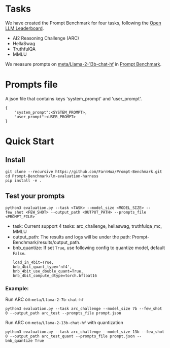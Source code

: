 # Tasks
We have created the Prompt Benchmark for four tasks, following the [Open LLM Leaderboard](https://huggingface.co/spaces/HuggingFaceH4/open_llm_leaderboard). 

* AI2 Reasoning Challenge (ARC)
* HellaSwag
* TruthfulQA 
* MMLU

We measure prompts on [meta/Llama-2-13b-chat-hf](https://huggingface.co/meta-llama/Llama-2-13b-chat-hf) in [Prompt Benchmark]().

# Prompts file
A json file that contains keys 'system_prompt' and 'user_prompt'.
```
{
    "system_prompt":<SYSTEM_PROMPT>,
    "user_prompt":<USER_PROMPT>
}
```

# Quick Start
## Install
```
git clone --recursive https://github.com/FarnHua/Prompt-Benchmark.git
cd Prompt-Benchmark/lm-evaluation-harness
pip install -e .
```
## Test your prompts
```
python3 evaluation.py --task <TASK> --model_size <MODEL_SIZE> --few_shot <FEW_SHOT> --output_path <OUTPUT_PATH> --prompts_file <PROMPT_FILE>
```
* task: Current support 4 tasks: arc_challenge, hellaswag, truthfulqa_mc, MMLU 
* output_path: The results and logs will be under the path: Prompt-Benchmark/results/output_path.
* bnb_quantize: If set ```True```, use following config to quantize model, default ```False```. 
    ```
    load_in_4bit=True,
    bnb_4bit_quant_type='nf4',
    bnb_4bit_use_double_quant=True,
    bnb_4bit_compute_dtype=torch.bfloat16
    ```
### Example: 
Run ARC on ```meta/Llama-2-7b-chat-hf```
```
python3 evaluation.py --task arc_challenge --model_size 7b --few_shot 0 --output_path arc_test --prompts_file prompt.json
```

Run ARC on ```meta/Llama-2-13b-chat-hf``` with quantization 
```
python3 evaluation.py --task arc_challenge --model_size 13b --few_shot 0 --output_path arc_test_quant --prompts_file prompt.json --bnb_quantize True
```
